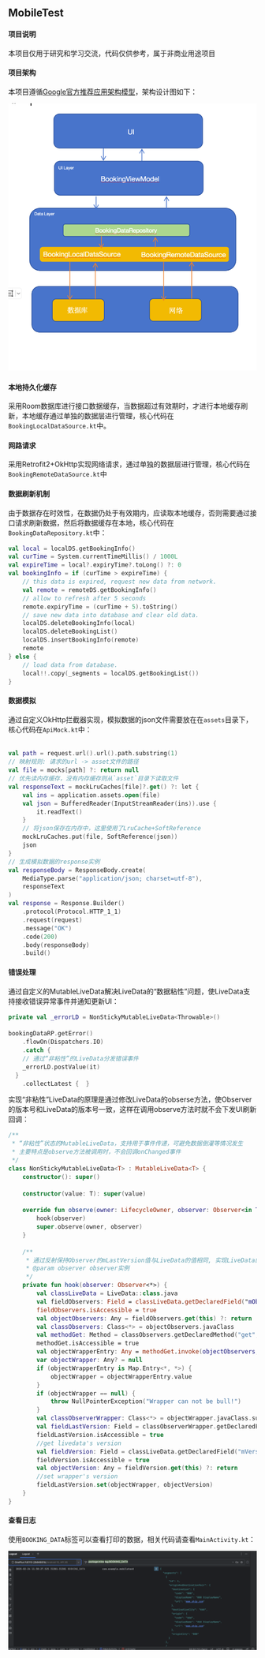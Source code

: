 ## MobileTest

#### 项目说明

本项目仅用于研究和学习交流，代码仅供参考，属于非商业用途项目

#### 项目架构

本项目遵循[Google官方推荐应用架构模型](https://developer.android.com/topic/architecture?hl=zh-cn&continue=https%3A%2F%2Fdeveloper.android.com%2Fcourses%2Fpathways%2Fandroid-architecture%3Fhl%3Dzh-cn%23article-https%3A%2F%2Fdeveloper.android.com%2Ftopic%2Farchitecture)，架构设计图如下：

![architecture](./doc/architecture.png)

#### 本地持久化缓存

采用Room数据库进行接口数据缓存，当数据超过有效期时，才进行本地缓存刷新，本地缓存通过单独的数据层进行管理，核心代码在`BookingLocalDataSource.kt`中。

#### 网路请求

采用Retrofit2+OkHttp实现网络请求，通过单独的数据层进行管理，核心代码在`BookingRemoteDataSource.kt`中

#### 数据刷新机制

由于数据存在时效性，在数据仍处于有效期内，应读取本地缓存，否则需要通过接口请求刷新数据，然后将数据缓存在本地，核心代码在`BookingDataRepository.kt`中：

```kotlin
val local = localDS.getBookingInfo()
val curTime = System.currentTimeMillis() / 1000L
val expireTime = local?.expiryTime?.toLong() ?: 0
val bookingInfo = if (curTime > expireTime) {
    // this data is expired, request new data from network.
    val remote = remoteDS.getBookingInfo()
    // allow to refresh after 5 seconds 
    remote.expiryTime = (curTime + 5).toString()
    // save new data into database and clear old data.
    localDS.deleteBookingInfo(local)
    localDS.deleteBookingList()
    localDS.insertBookingInfo(remote)
    remote
} else {
    // load data from database.
    local!!.copy(_segments = localDS.getBookingList())
}
```

#### 数据模拟

通过自定义OkHttp拦截器实现，模拟数据的json文件需要放在在`assets`目录下，核心代码在`ApiMock.kt`中：

```kotlin

val path = request.url().url().path.substring(1)
// 映射规则: 请求的url -> asset文件的路径
val file = mocks[path] ?: return null
// 优先读内存缓存，没有内存缓存则从`asset`目录下读取文件
val responseText = mockLruCaches[file]?.get() ?: let {
    val ins = application.assets.open(file)
    val json = BufferedReader(InputStreamReader(ins)).use {
        it.readText()
    }
    // 将json保存在内存中，这里使用了LruCache+SoftReference
    mockLruCaches.put(file, SoftReference(json))
    json
}
// 生成模拟数据的response实例
val responseBody = ResponseBody.create(
    MediaType.parse("application/json; charset=utf-8"),
    responseText
)
val response = Response.Builder()
    .protocol(Protocol.HTTP_1_1)
    .request(request)
    .message("OK")
    .code(200)
    .body(responseBody)
    .build()

```

#### 错误处理

通过自定义的MutableLiveData解决LiveData的“数据粘性”问题，使LiveData支持接收错误异常事件并通知更新UI：

```kotlin
private val _errorLD = NonStickyMutableLiveData<Throwable>()

bookingDataRP.getError()
	.flowOn(Dispatchers.IO)
 	.catch {
    // 通过“非粘性”的LiveData分发错误事件
    _errorLD.postValue(it)
  }
	.collectLatest {  }
```

实现“非粘性”LiveData的原理是通过修改LiveData的obserse方法，使Observer的版本号和LiveData的版本号一致，这样在调用observe方法时就不会下发UI刷新回调：

```kotlin
/**
 * “非粘性”状态的MutableLiveData，支持用于事件传递，可避免数据倒灌等情况发生
 * 主要特点是observe方法被调用时，不会回调onChanged事件
 */
class NonStickyMutableLiveData<T> : MutableLiveData<T> {
    constructor(): super()

    constructor(value: T): super(value)

    override fun observe(owner: LifecycleOwner, observer: Observer<in T>) {
        hook(observer)
        super.observe(owner, observer)
    }

    /**
     * 通过反射保持Observer的mLastVersion值与LiveData的值相同, 实现LiveData的“非粘性”状态
     * @param observer observer实例
     */
    private fun hook(observer: Observer<*>) {
        val classLiveData = LiveData::class.java
        val fieldObservers: Field = classLiveData.getDeclaredField("mObservers")
        fieldObservers.isAccessible = true
        val objectObservers: Any = fieldObservers.get(this) ?: return
        val classObservers: Class<*> = objectObservers.javaClass
        val methodGet: Method = classObservers.getDeclaredMethod("get", Any::class.java)
        methodGet.isAccessible = true
        val objectWrapperEntry: Any = methodGet.invoke(objectObservers, observer) ?: return
        var objectWrapper: Any? = null
        if (objectWrapperEntry is Map.Entry<*, *>) {
            objectWrapper = objectWrapperEntry.value
        }
        if (objectWrapper == null) {
            throw NullPointerException("Wrapper can not be bull!")
        }
        val classObserverWrapper: Class<*> = objectWrapper.javaClass.superclass ?: return
        val fieldLastVersion: Field = classObserverWrapper.getDeclaredField("mLastVersion")
        fieldLastVersion.isAccessible = true
        //get livedata's version
        val fieldVersion: Field = classLiveData.getDeclaredField("mVersion")
        fieldVersion.isAccessible = true
        val objectVersion: Any = fieldVersion.get(this) ?: return
        //set wrapper's version
        fieldLastVersion.set(objectWrapper, objectVersion)
    }
}
```

#### 查看日志

使用`BOOKING_DATA`标签可以查看打印的数据，相关代码请查看`MainActivity.kt`：

![log](./doc/log.png)